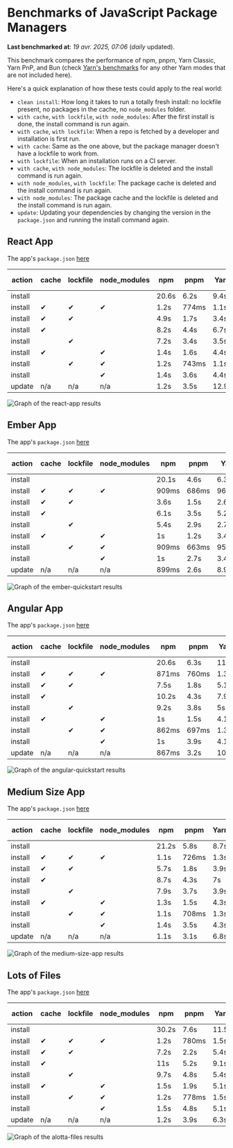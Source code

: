 # Benchmarks of JavaScript Package Managers

**Last benchmarked at**: _19 avr. 2025, 07:06_ (_daily_ updated).

This benchmark compares the performance of npm, pnpm, Yarn Classic, Yarn PnP, and Bun (check [Yarn's benchmarks](https://yarnpkg.com/benchmarks) for any other Yarn modes that are not included here).

Here's a quick explanation of how these tests could apply to the real world:

- `clean install`: How long it takes to run a totally fresh install: no lockfile present, no packages in the cache, no `node_modules` folder.
- `with cache`, `with lockfile`, `with node_modules`: After the first install is done, the install command is run again.
- `with cache`, `with lockfile`: When a repo is fetched by a developer and installation is first run.
- `with cache`: Same as the one above, but the package manager doesn't have a lockfile to work from.
- `with lockfile`: When an installation runs on a CI server.
- `with cache`, `with node_modules`: The lockfile is deleted and the install command is run again.
- `with node_modules`, `with lockfile`: The package cache is deleted and the install command is run again.
- `with node_modules`: The package cache and the lockfile is deleted and the install command is run again.
- `update`: Updating your dependencies by changing the version in the `package.json` and running the install command again.

## React App

The app's `package.json` [here](./fixtures/react-app/package.json)

| action  | cache | lockfile | node_modules| npm | pnpm | Yarn | Yarn PnP | Bun |
| ---     | ---   | ---      | ---         | --- | ---  | ---  | ---      | --- |
| install |       |          |             | 20.6s | 6.2s | 9.4s | 4.4s | 1.7s |
| install | ✔     | ✔        | ✔           | 1.2s | 774ms | 1.1s | n/a | 35ms |
| install | ✔     | ✔        |             | 4.9s | 1.7s | 3.4s | 975ms | 457ms |
| install | ✔     |          |             | 8.2s | 4.4s | 6.7s | 4.1s | 440ms |
| install |       | ✔        |             | 7.2s | 3.4s | 3.5s | 981ms | 425ms |
| install | ✔     |          | ✔           | 1.4s | 1.6s | 4.4s | n/a | 33ms |
| install |       | ✔        | ✔           | 1.2s | 743ms | 1.1s | n/a | 31ms |
| install |       |          | ✔           | 1.4s | 3.6s | 4.4s | n/a | 31ms |
| update  | n/a | n/a | n/a | 1.2s | 3.5s | 12.9s | 6.3s | 35ms |

<img alt="Graph of the react-app results" src="results/img/react-app.svg" />

## Ember App

The app's `package.json` [here](./fixtures/ember-quickstart/package.json)

| action  | cache | lockfile | node_modules| npm | pnpm | Yarn | Yarn PnP | Bun |
| ---     | ---   | ---      | ---         | --- | ---  | ---  | ---      | --- |
| install |       |          |             | 20.1s | 4.6s | 6.3s | 3.6s | 1.3s |
| install | ✔     | ✔        | ✔           | 909ms | 686ms | 962ms | n/a | 27ms |
| install | ✔     | ✔        |             | 3.6s | 1.5s | 2.6s | 846ms | 354ms |
| install | ✔     |          |             | 6.1s | 3.5s | 5.2s | 3.2s | 368ms |
| install |       | ✔        |             | 5.4s | 2.9s | 2.7s | 837ms | 343ms |
| install | ✔     |          | ✔           | 1s | 1.2s | 3.4s | n/a | 27ms |
| install |       | ✔        | ✔           | 909ms | 663ms | 957ms | n/a | 25ms |
| install |       |          | ✔           | 1s | 2.7s | 3.4s | n/a | 25ms |
| update  | n/a | n/a | n/a | 899ms | 2.6s | 8.9s | 4.6s | 27ms |

<img alt="Graph of the ember-quickstart results" src="results/img/ember-quickstart.svg" />

## Angular App

The app's `package.json` [here](./fixtures/angular-quickstart/package.json)

| action  | cache | lockfile | node_modules| npm | pnpm | Yarn | Yarn PnP | Bun |
| ---     | ---   | ---      | ---         | --- | ---  | ---  | ---      | --- |
| install |       |          |             | 20.6s | 6.3s | 11.6s | 4.4s | 1.6s |
| install | ✔     | ✔        | ✔           | 871ms | 760ms | 1.3s | n/a | 29ms |
| install | ✔     | ✔        |             | 7.5s | 1.8s | 5.1s | 1.1s | 846ms |
| install | ✔     |          |             | 10.2s | 4.3s | 7.9s | 4s | 795ms |
| install |       | ✔        |             | 9.2s | 3.8s | 5s | 1.1s | 817ms |
| install | ✔     |          | ✔           | 1s | 1.5s | 4.1s | n/a | 28ms |
| install |       | ✔        | ✔           | 862ms | 697ms | 1.3s | n/a | 26ms |
| install |       |          | ✔           | 1s | 3.9s | 4.1s | n/a | 25ms |
| update  | n/a | n/a | n/a | 867ms | 3.2s | 10.4s | 4.2s | 31ms |

<img alt="Graph of the angular-quickstart results" src="results/img/angular-quickstart.svg" />

## Medium Size App

The app's `package.json` [here](./fixtures/medium-size-app/package.json)

| action  | cache | lockfile | node_modules| npm | pnpm | Yarn | Yarn PnP | Bun |
| ---     | ---   | ---      | ---         | --- | ---  | ---  | ---      | --- |
| install |       |          |             | 21.2s | 5.8s | 8.7s | 4.6s | 1.5s |
| install | ✔     | ✔        | ✔           | 1.1s | 726ms | 1.3s | n/a | 32ms |
| install | ✔     | ✔        |             | 5.7s | 1.8s | 3.9s | 1.1s | 498ms |
| install | ✔     |          |             | 8.7s | 4.3s | 7s | 4.1s | 445ms |
| install |       | ✔        |             | 7.9s | 3.7s | 3.9s | 1.1s | 461ms |
| install | ✔     |          | ✔           | 1.3s | 1.5s | 4.3s | n/a | 31ms |
| install |       | ✔        | ✔           | 1.1s | 708ms | 1.3s | n/a | 28ms |
| install |       |          | ✔           | 1.4s | 3.5s | 4.3s | n/a | 28ms |
| update  | n/a | n/a | n/a | 1.1s | 3.1s | 6.8s | 4.2s | 40ms |

<img alt="Graph of the medium-size-app results" src="results/img/medium-size-app.svg" />

## Lots of Files

The app's `package.json` [here](./fixtures/alotta-files/package.json)

| action  | cache | lockfile | node_modules| npm | pnpm | Yarn | Yarn PnP | Bun |
| ---     | ---   | ---      | ---         | --- | ---  | ---  | ---      | --- |
| install |       |          |             | 30.2s | 7.6s | 11.5s | 5.4s | 1.9s |
| install | ✔     | ✔        | ✔           | 1.2s | 780ms | 1.5s | n/a | 40ms |
| install | ✔     | ✔        |             | 7.2s | 2.2s | 5.4s | 1.3s | 707ms |
| install | ✔     |          |             | 11s | 5.2s | 9.1s | 4.9s | 705ms |
| install |       | ✔        |             | 9.7s | 4.8s | 5.4s | 1.3s | 709ms |
| install | ✔     |          | ✔           | 1.5s | 1.9s | 5.1s | n/a | 40ms |
| install |       | ✔        | ✔           | 1.2s | 778ms | 1.5s | n/a | 35ms |
| install |       |          | ✔           | 1.5s | 4.8s | 5.1s | n/a | 35ms |
| update  | n/a | n/a | n/a | 1.2s | 3.9s | 6.3s | 5s | 96ms |

<img alt="Graph of the alotta-files results" src="results/img/alotta-files.svg" />